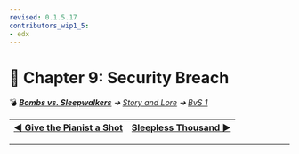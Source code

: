 ```yaml
---
revised: 0.1.5.17
contributors_wip1_5:
- edx
---
```


# 📄 Chapter 9: Security Breach

💣 ***[Bombs vs. Sleepwalkers][home]** ➔ [Story and Lore][story] ➔ [BvS 1][story_bvs1]*

| [◀️ Give the Pianist a Shot][prev] | [Sleepless Thousand ▶️][next] |
| --: | :-- |

****

[home]: /README.md
[prev]: /story/bvs1/08_give_the_pianist_a_shot.md
[next]: /story/bvs1/10_sleepless_thousand.md
[story]: /story/readme.md
[story_bvs1]: /story/bvs1/readme.md
